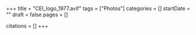 +++
title = "CEI_logo_1977.avif"
tags = ["Photos"]
categories = []
startDate = ""
draft = false
pages = []

citations = []
+++
